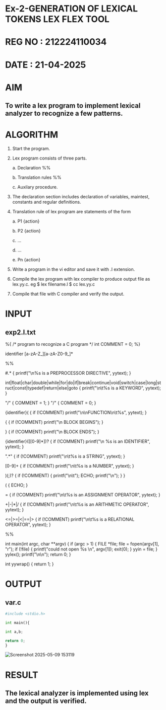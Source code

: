 # Ex-2-GENERATION OF LEXICAL TOKENS LEX FLEX TOOL
# REG NO : 212224110034
# DATE : 21-04-2025
# AIM
## To write a lex program to implement lexical analyzer to recognize a few patterns.
# ALGORITHM

1.	Start the program.

2.	Lex program consists of three parts.

     a.	Declaration %%

     b.	Translation rules %%

     c.	Auxilary procedure.

3.	The declaration section includes declaration of variables, maintest, constants and regular definitions.
4.	Translation rule of lex program are statements of the form

    a.	P1 {action}

    b.	P2 {action}

    c.	…

    d.	…

    e.	Pn {action}

5.	Write a program in the vi editor and save it with .l extension.

6.	Compile the lex program with lex compiler to produce output file as lex.yy.c. eg $ lex filename.l $ cc lex.yy.c
7.	Compile that file with C compiler and verify the output.

# INPUT
## exp2.l.txt
%{ /* program to recognize a C program */ int COMMENT = 0; %}

identifier [a-zA-Z_][a-zA-Z0-9_]*

%%

#.* { printf("\n%s is a PREPROCESSOR DIRECTIVE", yytext); }

int|float|char|double|while|for|do|if|break|continue|void|switch|case|long|struct|const|typedef|return|else|goto { printf("\n\t%s is a KEYWORD", yytext); }

"/" { COMMENT = 1; } "/" { COMMENT = 0; }

{identifier}( { if (!COMMENT) printf("\n\nFUNCTION\n\t%s", yytext); }

{ { if (!COMMENT) printf("\n BLOCK BEGINS"); }

} { if (!COMMENT) printf("\n BLOCK ENDS"); }

{identifier}([[0-9]*])? { if (!COMMENT) printf("\n %s is an IDENTIFIER", yytext); }

".*" { if (!COMMENT) printf("\n\t%s is a STRING", yytext); }

[0-9]+ { if (!COMMENT) printf("\n\t%s is a NUMBER", yytext); }

)(;)? { if (!COMMENT) { printf("\n\t"); ECHO; printf("\n"); } }

( { ECHO; }

= { if (!COMMENT) printf("\n\t%s is an ASSIGNMENT OPERATOR", yytext); }

+|-|*|/ { if (!COMMENT) printf("\n\t%s is an ARITHMETIC OPERATOR", yytext); }

<=|>=|<|==|> { if (!COMMENT) printf("\n\t%s is a RELATIONAL OPERATOR", yytext); }

%%

int main(int argc, char **argv) { if (argc > 1) { FILE *file; file = fopen(argv[1], "r"); if (!file) { printf("could not open %s \n", argv[1]); exit(0); } yyin = file; } yylex(); printf("\n\n"); return 0; }

int yywrap() { return 1; }
# OUTPUT
## var.c
```.py
#include <stdio.h>

int main(){

int a,b;

return 0;
}
```
![Screenshot 2025-05-09 153119](https://github.com/user-attachments/assets/e294f6b9-08f4-4304-8cef-198036f0a927)

# RESULT
## The lexical analyzer is implemented using lex and the output is verified.
